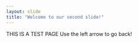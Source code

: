 ```yaml
---
layout: slide
title: "Welcome to our second slide!"
---
```

THIS IS A TEST PAGE
Use the left arrow to go back!
